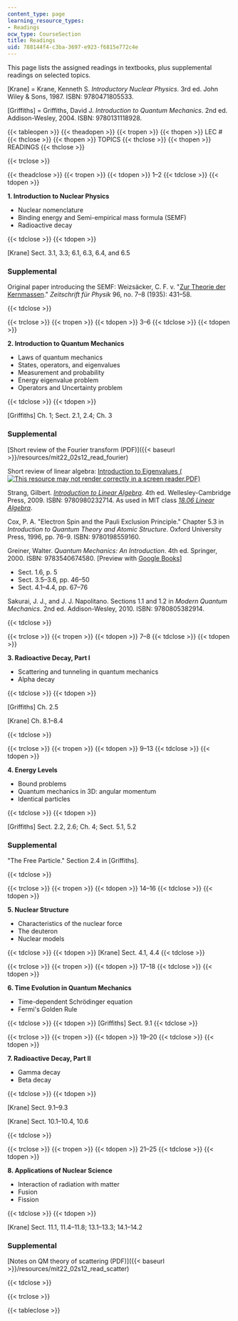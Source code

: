 ```yaml
---
content_type: page
learning_resource_types:
- Readings
ocw_type: CourseSection
title: Readings
uid: 788144f4-c3ba-3697-e923-f6815e772c4e
---
```


This page lists the assigned readings in textbooks, plus supplemental readings on selected topics.

\[Krane\] = Krane, Kenneth S. _Introductory Nuclear Physics._ 3rd ed. John Wiley & Sons, 1987. ISBN: 9780471805533.

\[Griffiths\] = Griffiths, David J. _Introduction to Quantum Mechanics_. 2nd ed. Addison-Wesley, 2004. ISBN: 9780131118928.

{{< tableopen >}}
{{< theadopen >}}
{{< tropen >}}
{{< thopen >}}
LEC #
{{< thclose >}}
{{< thopen >}}
TOPICS
{{< thclose >}}
{{< thopen >}}
READINGS
{{< thclose >}}

{{< trclose >}}

{{< theadclose >}}
{{< tropen >}}
{{< tdopen >}}
1–2
{{< tdclose >}}
{{< tdopen >}}


**1\. Introduction to Nuclear Physics**

*   Nuclear nomenclature
*   Binding energy and Semi-empirical mass formula (SEMF)
*   Radioactive decay


{{< tdclose >}}
{{< tdopen >}}


\[Krane\] Sect. 3.1, 3.3; 6.1, 6.3, 6.4, and 6.5

### Supplemental

Original paper introducing the SEMF: Weizsäcker, C. F. v. "[Zur Theorie der Kernmassen](http://dx.doi.org/10.1007/BF01337700)." _Zeitschrift für Physik_ 96, no. 7–8 (1935): 431–58.


{{< tdclose >}}

{{< trclose >}}
{{< tropen >}}
{{< tdopen >}}
3–6
{{< tdclose >}}
{{< tdopen >}}


**2\. Introduction to Quantum Mechanics**

*   Laws of quantum mechanics
*   States, operators, and eigenvalues
*   Measurement and probability
*   Energy eigenvalue problem
*   Operators and Uncertainty problem


{{< tdclose >}}
{{< tdopen >}}


\[Griffiths\] Ch. 1; Sect. 2.1, 2.4; Ch. 3

### Supplemental

[Short review of the Fourier transform (PDF)]({{< baseurl >}}/resources/mit22_02s12_read_fourier)

Short review of linear algebra: [Introduction to Eigenvalues (![This resource may not render correctly in a screen reader.](/images/inacessible.gif)PDF)](http://math.mit.edu/linearalgebra/ila0601.pdf)

Strang, Gilbert. [_Introduction to Linear Algebra_](http://math.mit.edu/linearalgebra/). 4th ed. Wellesley-Cambridge Press, 2009. ISBN: 9780980232714. As used in MIT class [_18.06 Linear Algebra_](/courses/18-06-linear-algebra-spring-2010).

Cox, P. A. "Electron Spin and the Pauli Exclusion Principle." Chapter 5.3 in _Introduction to Quantum Theory and Atomic Structure_. Oxford University Press, 1996, pp. 76–9. ISBN: 9780198559160.

Greiner, Walter. _Quantum Mechanics: An Introduction_. 4th ed. Springer, 2000. ISBN: 9783540674580. \[Preview with [Google Books](http://books.google.com/books?id=7qCMUfwoQcAC&pg=frontcover)\]

*   Sect. 1.6, p. 5
*   Sect. 3.5–3.6, pp. 46–50
*   Sect. 4.1–4.4, pp. 67–76

Sakurai, J. J., and J. J. Napolitano. Sections 1.1 and 1.2 in _Modern Quantum Mechanics_. 2nd ed. Addison-Wesley, 2010. ISBN: 9780805382914.


{{< tdclose >}}

{{< trclose >}}
{{< tropen >}}
{{< tdopen >}}
7–8
{{< tdclose >}}
{{< tdopen >}}


**3\. Radioactive Decay, Part I**

*   Scattering and tunneling in quantum mechanics
*   Alpha decay


{{< tdclose >}}
{{< tdopen >}}


\[Griffiths\] Ch. 2.5

\[Krane\] Ch. 8.1–8.4


{{< tdclose >}}

{{< trclose >}}
{{< tropen >}}
{{< tdopen >}}
9–13
{{< tdclose >}}
{{< tdopen >}}


**4\. Energy Levels**

*   Bound problems
*   Quantum mechanics in 3D: angular momentum
*   Identical particles


{{< tdclose >}}
{{< tdopen >}}


\[Griffiths\] Sect. 2.2, 2.6; Ch. 4; Sect. 5.1, 5.2

### Supplemental

"The Free Particle." Section 2.4 in \[Griffiths\].


{{< tdclose >}}

{{< trclose >}}
{{< tropen >}}
{{< tdopen >}}
14–16
{{< tdclose >}}
{{< tdopen >}}


**5\. Nuclear Structure**

*   Characteristics of the nuclear force
*   The deuteron
*   Nuclear models


{{< tdclose >}}
{{< tdopen >}}
\[Krane\] Sect. 4.1, 4.4
{{< tdclose >}}

{{< trclose >}}
{{< tropen >}}
{{< tdopen >}}
17–18
{{< tdclose >}}
{{< tdopen >}}


**6\. Time Evolution in Quantum Mechanics**

*   Time-dependent Schrödinger equation
*   Fermi's Golden Rule


{{< tdclose >}}
{{< tdopen >}}
\[Griffiths\] Sect. 9.1
{{< tdclose >}}

{{< trclose >}}
{{< tropen >}}
{{< tdopen >}}
19–20
{{< tdclose >}}
{{< tdopen >}}


**7\. Radioactive Decay, Part II**

*   Gamma decay
*   Beta decay


{{< tdclose >}}
{{< tdopen >}}


\[Krane\] Sect. 9.1–9.3

\[Krane\] Sect. 10.1–10.4, 10.6


{{< tdclose >}}

{{< trclose >}}
{{< tropen >}}
{{< tdopen >}}
21–25
{{< tdclose >}}
{{< tdopen >}}


**8\. Applications of Nuclear Science**

*   Interaction of radiation with matter
*   Fusion
*   Fission


{{< tdclose >}}
{{< tdopen >}}


\[Krane\] Sect. 11.1, 11.4–11.8; 13.1–13.3; 14.1–14.2

### Supplemental

[Notes on QM theory of scattering (PDF)]({{< baseurl >}}/resources/mit22_02s12_read_scatter)


{{< tdclose >}}

{{< trclose >}}

{{< tableclose >}}
